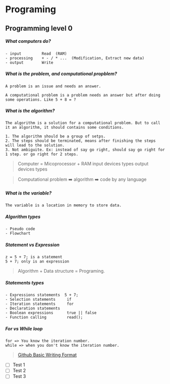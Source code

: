 # Programing

## Programming level 0

##### What computers do?
```
- input         Read  (RAM)
- processing    + - / * ...  (Modification, Extract new data)
- output        Write
```

##### What is the problem, and computational propblem?
```
A problem is an issue and needs an answer.

A computational problem is a problem needs an answer but after doing some operations. Like 5 + 8 = ?
```
##### What is the algorithm?
```
The algorithm is a solution for a computational problem. But to call it an algorithm, it should contains some conditions. 

1. The algorithm should be a group of setps.
2. The steps should be terminated, means after finishing the steps will lead to the solution.
3. Not ambiguite. Ex: instead of say go right, should say go right for 1 step. or go right for 2 steps.
```
> Computer = Micoprocessor + RAM
> input devices types
> output devices types

> Computational problem ➡️ algorithm ➡️ code by any language

##### What is the variable?
```
The variable is a location in memory to store data.
```

##### Algorithm types
```
- Pseudo code
- Flowchart
```

##### Statement vs Expression
```
z = 5 + 7; is a statement
5 + 7; only is an expression
```

> Algorithm + Data structure = Programing.

##### Statements types
```
- Expressions statements  5 + 7;
- Selection statements     if
- Iteration statements     for
- Declaration statements
- Boolean expressions      true || false
- Function calling         read();
```

##### For vs While loop
```
for => You know the iteration number.
while => when you don't know the iteration number.
```

> [Github Basic Writing Format](https://docs.github.com/en/get-started/writing-on-github/getting-started-with-writing-and-formatting-on-github/basic-writing-and-formatting-syntax#styling-text)

- [ ] Test 1
- [ ] Test 2
- [ ] Test 3

